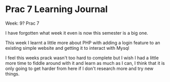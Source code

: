 # Prac 7 Learning Journal
<p>Week: 9? Prac 7<p/>

<p> I have forgotten what week it even is now this semester is 
a big one.<p/>

<p>This week I learnt a little more about PHP with adding a login 
feature to an existing simple website and getting it to interact with Mysql</p>

<p>I feel this weeks prack wasn't too hard to complete
but I wish I had a little more time to fiddle around with it
and learn as much as I can, I think that it is only going to get harder 
from here if I don't research more and try new things.</p>